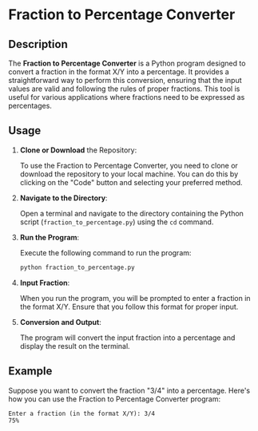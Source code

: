 # Fraction to Percentage Converter

## Description

The **Fraction to Percentage Converter** is a Python program designed to convert a fraction in the format X/Y into a percentage. It provides a straightforward way to perform this conversion, ensuring that the input values are valid and following the rules of proper fractions. This tool is useful for various applications where fractions need to be expressed as percentages.

## Usage

1. **Clone or Download** the Repository:

   To use the Fraction to Percentage Converter, you need to clone or download the repository to your local machine. You can do this by clicking on the "Code" button and selecting your preferred method.

2. **Navigate to the Directory**:

   Open a terminal and navigate to the directory containing the Python script (`fraction_to_percentage.py`) using the `cd` command.

3. **Run the Program**:

   Execute the following command to run the program:

   ```bash
   python fraction_to_percentage.py
   ```

4. **Input Fraction**:

   When you run the program, you will be prompted to enter a fraction in the format X/Y. Ensure that you follow this format for proper input.

5. **Conversion and Output**:

   The program will convert the input fraction into a percentage and display the result on the terminal.

## Example

Suppose you want to convert the fraction "3/4" into a percentage. Here's how you can use the Fraction to Percentage Converter program:

```plaintext
Enter a fraction (in the format X/Y): 3/4
75%
```
